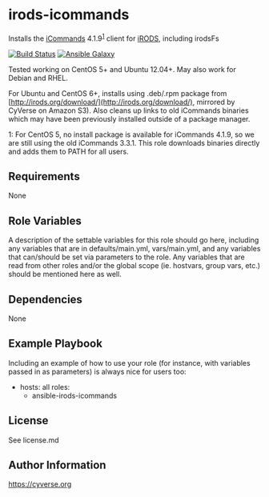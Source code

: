 irods-icommands
=========

Installs the [iCommands](https://pods.iplantcollaborative.org/wiki/display/DS/Using+iCommands) 4.1.9<sup>[1](#centosfootnote)</sup> client for [iRODS](http://irods.org/), including irodsFs

[![Build Status](https://travis-ci.org/CyVerse-Ansible/ansible-irods-icommands.svg?branch=master)](https://travis-ci.org/CyVerse-Ansible/ansible-irods-icommands)
[![Ansible Galaxy](https://img.shields.io/badge/ansible--galaxy-irods--icommands-blue.svg)](https://galaxy.ansible.com/CyVerse-Ansible/ansible-irods-icommands/)

Tested working on CentOS 5+ and Ubuntu 12.04+. May also work for Debian and RHEL.

For Ubuntu and CentOS 6+, installs using .deb/.rpm package from [http://irods.org/download/](http://irods.org/download/), mirrored by CyVerse on Amazon S3). Also cleans up links to old iCommands binaries which may have been previously installed outside of a package manager.

<a name="centosfootnote">1</a>: For CentOS 5, no install package is available for iCommands 4.1.9, so we are still using the old iCommands 3.3.1. This role downloads binaries directly and adds them to PATH for all users.

Requirements
------------

None

Role Variables
--------------

A description of the settable variables for this role should go here, including any variables that are in defaults/main.yml, vars/main.yml, and any variables that can/should be set via parameters to the role. Any variables that are read from other roles and/or the global scope (ie. hostvars, group vars, etc.) should be mentioned here as well.

Dependencies
------------

None

Example Playbook
----------------

Including an example of how to use your role (for instance, with variables passed in as parameters) is always nice for users too:

  - hosts: all
    roles:
      - ansible-irods-icommands


License
-------

See license.md

Author Information
------------------

https://cyverse.org

